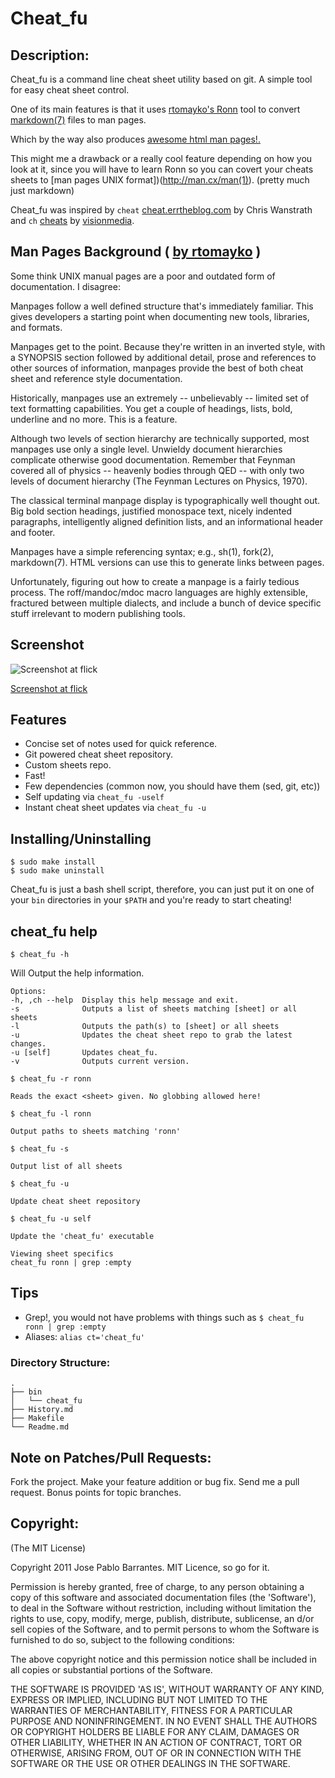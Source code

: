 # Cheat_fu

## Description:

Cheat_fu is a command line cheat sheet utility based on git. A simple tool for
easy cheat sheet control.

One of its main features is that it uses [rtomayko's Ronn](https://github.com/rtomayko/ronn) tool to convert
[markdown(7)](http://daringfireball.net/projects/markdown/syntax) files to man pages.

Which by the way also produces [awesome html man pages!.](http://rtomayko.github.com/ronn/ronn.1.html)

This might me a drawback or a really cool feature depending on how you look at it, since you will have to learn Ronn so you can covert your cheats sheets to [man pages UNIX format])(http://man.cx/man(1)). (pretty much just markdown)

Cheat_fu was inspired by `cheat` [cheat.errtheblog.com](cheat.errtheblog.com) by Chris Wanstrath and `ch` [cheats](https://github.com/visionmedia/ch) by [visionmedia](https://github.com/visionmedia).

## Man Pages Background ( [by rtomayko](https://github.com/rtomayko/ronn) )

Some think UNIX manual pages are a poor and outdated form of documentation. I disagree:

Manpages follow a well defined structure that's immediately familiar. This gives developers a starting point when documenting new tools, libraries, and formats.

Manpages get to the point. Because they're written in an inverted style, with a SYNOPSIS section followed by additional detail, prose and references to other sources of information, manpages provide the best of both cheat sheet and reference style documentation.

Historically, manpages use an extremely -- unbelievably -- limited set of text formatting capabilities. You get a couple of headings, lists, bold, underline and no more. This is a feature.

Although two levels of section hierarchy are technically supported, most manpages use only a single level. Unwieldy document hierarchies complicate otherwise good documentation. Remember that Feynman covered all of physics -- heavenly bodies through QED -- with only two levels of document hierarchy (The Feynman Lectures on Physics, 1970).

The classical terminal manpage display is typographically well thought out. Big bold section headings, justified monospace text, nicely indented paragraphs, intelligently aligned definition lists, and an informational header and footer.

Manpages have a simple referencing syntax; e.g., sh(1), fork(2), markdown(7). HTML versions can use this to generate links between pages.

Unfortunately, figuring out how to create a manpage is a fairly tedious process. The roff/mandoc/mdoc macro languages are highly extensible, fractured between multiple dialects, and include a bunch of device specific stuff irrelevant to modern publishing tools.
## Screenshot

![Screenshot at flick](http://farm6.static.flickr.com/5016/5517136146_624976a477_z.jpg)

[Screenshot at flick](http://www.flickr.com/photos/30142618@N02/5517136146/)

## Features
  * Concise set of notes used for quick reference.
  * Git powered cheat sheet repository.
  * Custom sheets repo.
  * Fast!
  * Few dependencies (common now, you should have them (sed, git, etc))
  * Self updating via `cheat_fu -uself`
  * Instant cheat sheet updates via `cheat_fu -u`

## Installing/Uninstalling

    $ sudo make install
    $ sudo make uninstall

Cheat_fu is just a bash shell script, therefore, you can just put it on one of your `bin` directories in your `$PATH` and you're ready to start cheating!

## cheat_fu help

`$ cheat_fu -h`

Will Output the help information.

    Options:
    -h, ,ch --help	Display this help message and exit.
    -s              Outputs a list of sheets matching [sheet] or all sheets
    -l              Outputs the path(s) to [sheet] or all sheets
    -u              Updates the cheat sheet repo to grab the latest changes.
    -u [self]       Updates cheat_fu.
    -v              Outputs current version.

    $ cheat_fu -r ronn

    Reads the exact <sheet> given. No globbing allowed here!

    $ cheat_fu -l ronn

    Output paths to sheets matching 'ronn'

    $ cheat_fu -s

    Output list of all sheets

    $ cheat_fu -u

    Update cheat sheet repository

    $ cheat_fu -u self

    Update the 'cheat_fu' executable

    Viewing sheet specifics
    cheat_fu ronn | grep :empty

## Tips

   * Grep!, you would not have problems with things such as `$ cheat_fu ronn | grep :empty`
   * Aliases: `alias ct='cheat_fu'`

### Directory Structure:
    .
    ├── bin
    │   └── cheat_fu
    ├── History.md
    ├── Makefile
    └── Readme.md

## Note on Patches/Pull Requests:

Fork the project.
Make your feature addition or bug fix.
Send me a pull request. Bonus points for topic branches.

## Copyright:

(The MIT License)

Copyright 2011 Jose Pablo Barrantes. MIT Licence, so go for it.

Permission is hereby granted, free of charge, to any person obtaining
a copy of this software and associated documentation files (the
'Software'), to deal in the Software without restriction, including
without limitation the rights to use, copy, modify, merge, publish,
distribute, sublicense, an d/or sell copies of the Software, and to
permit persons to whom the Software is furnished to do so, subject to
the following conditions:

The above copyright notice and this permission notice shall be
included in all copies or substantial portions of the Software.

THE SOFTWARE IS PROVIDED 'AS IS', WITHOUT WARRANTY OF ANY KIND,
EXPRESS OR IMPLIED, INCLUDING BUT NOT LIMITED TO THE WARRANTIES OF
MERCHANTABILITY, FITNESS FOR A PARTICULAR PURPOSE AND NONINFRINGEMENT.
IN NO EVENT SHALL THE AUTHORS OR COPYRIGHT HOLDERS BE LIABLE FOR ANY
CLAIM, DAMAGES OR OTHER LIABILITY, WHETHER IN AN ACTION OF CONTRACT,
TORT OR OTHERWISE, ARISING FROM, OUT OF OR IN CONNECTION WITH THE
SOFTWARE OR THE USE OR OTHER DEALINGS IN THE SOFTWARE.
